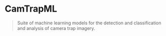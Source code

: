 # CamTrapML

> Suite of machine learning models for the detection and classification and analysis of camera trap imagery.

